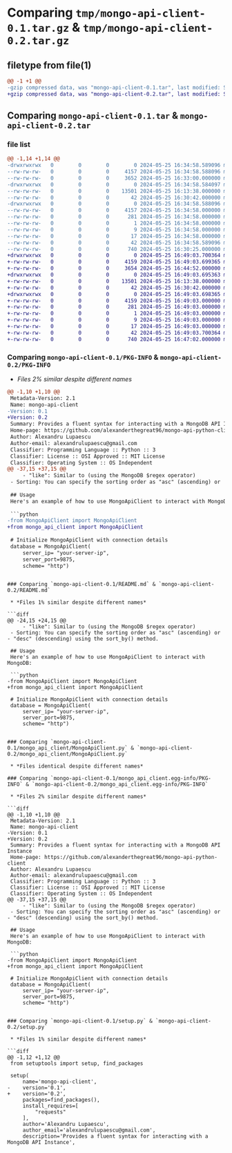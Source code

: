 # Comparing `tmp/mongo-api-client-0.1.tar.gz` & `tmp/mongo-api-client-0.2.tar.gz`

## filetype from file(1)

```diff
@@ -1 +1 @@
-gzip compressed data, was "mongo-api-client-0.1.tar", last modified: Sat May 25 16:34:58 2024, max compression
+gzip compressed data, was "mongo-api-client-0.2.tar", last modified: Sat May 25 16:49:03 2024, max compression
```

## Comparing `mongo-api-client-0.1.tar` & `mongo-api-client-0.2.tar`

### file list

```diff
@@ -1,14 +1,14 @@
-drwxrwxrwx   0        0        0        0 2024-05-25 16:34:58.589096 mongo-api-client-0.1/
--rw-rw-rw-   0        0        0     4157 2024-05-25 16:34:58.588096 mongo-api-client-0.1/PKG-INFO
--rw-rw-rw-   0        0        0     3652 2024-05-25 16:33:00.000000 mongo-api-client-0.1/README.md
-drwxrwxrwx   0        0        0        0 2024-05-25 16:34:58.584097 mongo-api-client-0.1/mongo_api_client/
--rw-rw-rw-   0        0        0    13501 2024-05-25 16:13:38.000000 mongo-api-client-0.1/mongo_api_client/MongoApiClient.py
--rw-rw-rw-   0        0        0       42 2024-05-25 16:30:42.000000 mongo-api-client-0.1/mongo_api_client/__init__.py
-drwxrwxrwx   0        0        0        0 2024-05-25 16:34:58.588096 mongo-api-client-0.1/mongo_api_client.egg-info/
--rw-rw-rw-   0        0        0     4157 2024-05-25 16:34:58.000000 mongo-api-client-0.1/mongo_api_client.egg-info/PKG-INFO
--rw-rw-rw-   0        0        0      281 2024-05-25 16:34:58.000000 mongo-api-client-0.1/mongo_api_client.egg-info/SOURCES.txt
--rw-rw-rw-   0        0        0        1 2024-05-25 16:34:58.000000 mongo-api-client-0.1/mongo_api_client.egg-info/dependency_links.txt
--rw-rw-rw-   0        0        0        9 2024-05-25 16:34:58.000000 mongo-api-client-0.1/mongo_api_client.egg-info/requires.txt
--rw-rw-rw-   0        0        0       17 2024-05-25 16:34:58.000000 mongo-api-client-0.1/mongo_api_client.egg-info/top_level.txt
--rw-rw-rw-   0        0        0       42 2024-05-25 16:34:58.589096 mongo-api-client-0.1/setup.cfg
--rw-rw-rw-   0        0        0      740 2024-05-25 16:30:25.000000 mongo-api-client-0.1/setup.py
+drwxrwxrwx   0        0        0        0 2024-05-25 16:49:03.700364 mongo-api-client-0.2/
+-rw-rw-rw-   0        0        0     4159 2024-05-25 16:49:03.699365 mongo-api-client-0.2/PKG-INFO
+-rw-rw-rw-   0        0        0     3654 2024-05-25 16:44:52.000000 mongo-api-client-0.2/README.md
+drwxrwxrwx   0        0        0        0 2024-05-25 16:49:03.695363 mongo-api-client-0.2/mongo_api_client/
+-rw-rw-rw-   0        0        0    13501 2024-05-25 16:13:38.000000 mongo-api-client-0.2/mongo_api_client/MongoApiClient.py
+-rw-rw-rw-   0        0        0       42 2024-05-25 16:30:42.000000 mongo-api-client-0.2/mongo_api_client/__init__.py
+drwxrwxrwx   0        0        0        0 2024-05-25 16:49:03.698365 mongo-api-client-0.2/mongo_api_client.egg-info/
+-rw-rw-rw-   0        0        0     4159 2024-05-25 16:49:03.000000 mongo-api-client-0.2/mongo_api_client.egg-info/PKG-INFO
+-rw-rw-rw-   0        0        0      281 2024-05-25 16:49:03.000000 mongo-api-client-0.2/mongo_api_client.egg-info/SOURCES.txt
+-rw-rw-rw-   0        0        0        1 2024-05-25 16:49:03.000000 mongo-api-client-0.2/mongo_api_client.egg-info/dependency_links.txt
+-rw-rw-rw-   0        0        0        9 2024-05-25 16:49:03.000000 mongo-api-client-0.2/mongo_api_client.egg-info/requires.txt
+-rw-rw-rw-   0        0        0       17 2024-05-25 16:49:03.000000 mongo-api-client-0.2/mongo_api_client.egg-info/top_level.txt
+-rw-rw-rw-   0        0        0       42 2024-05-25 16:49:03.700364 mongo-api-client-0.2/setup.cfg
+-rw-rw-rw-   0        0        0      740 2024-05-25 16:47:02.000000 mongo-api-client-0.2/setup.py
```

### Comparing `mongo-api-client-0.1/PKG-INFO` & `mongo-api-client-0.2/PKG-INFO`

 * *Files 2% similar despite different names*

```diff
@@ -1,10 +1,10 @@
 Metadata-Version: 2.1
 Name: mongo-api-client
-Version: 0.1
+Version: 0.2
 Summary: Provides a fluent syntax for interacting with a MongoDB API Instance
 Home-page: https://github.com/alexanderthegreat96/mongo-api-python-client
 Author: Alexandru Lupaescu
 Author-email: alexandrulupaescu@gmail.com
 Classifier: Programming Language :: Python :: 3
 Classifier: License :: OSI Approved :: MIT License
 Classifier: Operating System :: OS Independent
@@ -37,15 +37,15 @@
     - "like": Similar to (using the MongoDB $regex operator)
 - Sorting: You can specify the sorting order as "asc" (ascending) or  - "desc" (descending) using the sort_by() method.
 
 ## Usage
 Here's an example of how to use MongoApiClient to interact with MongoDB:
 
 ```python
-from MongoApiClient import MongoApiClient
+from mongo_api_client import MongoApiClient
 
 # Initialize MongoApiClient with connection details
 database = MongoApiClient(
     server_ip= "your-server-ip", 
     server_port=9875, 
     scheme= "http")
 ```
```

### Comparing `mongo-api-client-0.1/README.md` & `mongo-api-client-0.2/README.md`

 * *Files 1% similar despite different names*

```diff
@@ -24,15 +24,15 @@
     - "like": Similar to (using the MongoDB $regex operator)
 - Sorting: You can specify the sorting order as "asc" (ascending) or  - "desc" (descending) using the sort_by() method.
 
 ## Usage
 Here's an example of how to use MongoApiClient to interact with MongoDB:
 
 ```python
-from MongoApiClient import MongoApiClient
+from mongo_api_client import MongoApiClient
 
 # Initialize MongoApiClient with connection details
 database = MongoApiClient(
     server_ip= "your-server-ip", 
     server_port=9875, 
     scheme= "http")
 ```
```

### Comparing `mongo-api-client-0.1/mongo_api_client/MongoApiClient.py` & `mongo-api-client-0.2/mongo_api_client/MongoApiClient.py`

 * *Files identical despite different names*

### Comparing `mongo-api-client-0.1/mongo_api_client.egg-info/PKG-INFO` & `mongo-api-client-0.2/mongo_api_client.egg-info/PKG-INFO`

 * *Files 2% similar despite different names*

```diff
@@ -1,10 +1,10 @@
 Metadata-Version: 2.1
 Name: mongo-api-client
-Version: 0.1
+Version: 0.2
 Summary: Provides a fluent syntax for interacting with a MongoDB API Instance
 Home-page: https://github.com/alexanderthegreat96/mongo-api-python-client
 Author: Alexandru Lupaescu
 Author-email: alexandrulupaescu@gmail.com
 Classifier: Programming Language :: Python :: 3
 Classifier: License :: OSI Approved :: MIT License
 Classifier: Operating System :: OS Independent
@@ -37,15 +37,15 @@
     - "like": Similar to (using the MongoDB $regex operator)
 - Sorting: You can specify the sorting order as "asc" (ascending) or  - "desc" (descending) using the sort_by() method.
 
 ## Usage
 Here's an example of how to use MongoApiClient to interact with MongoDB:
 
 ```python
-from MongoApiClient import MongoApiClient
+from mongo_api_client import MongoApiClient
 
 # Initialize MongoApiClient with connection details
 database = MongoApiClient(
     server_ip= "your-server-ip", 
     server_port=9875, 
     scheme= "http")
 ```
```

### Comparing `mongo-api-client-0.1/setup.py` & `mongo-api-client-0.2/setup.py`

 * *Files 1% similar despite different names*

```diff
@@ -1,12 +1,12 @@
 from setuptools import setup, find_packages
 
 setup(
     name='mongo-api-client',
-    version='0.1',
+    version='0.2',
     packages=find_packages(),
     install_requires=[
         "requests"
     ],
     author='Alexandru Lupaescu',
     author_email='alexandrulupaescu@gmail.com',
     description='Provides a fluent syntax for interacting with a MongoDB API Instance',
```

